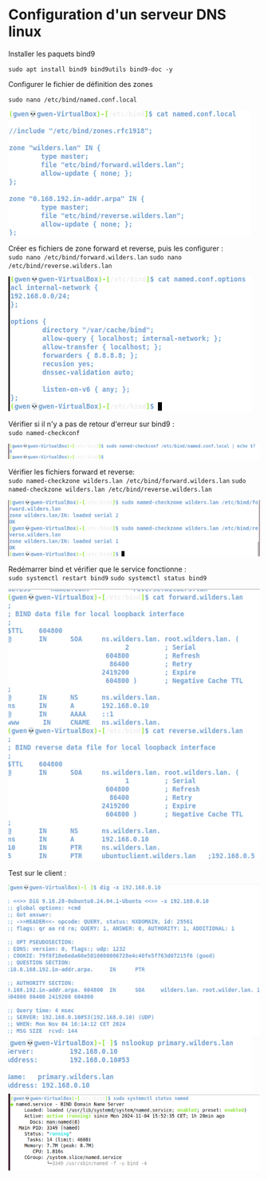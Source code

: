 # Configuration d'un serveur DNS linux 

Installer les paquets bind9
```
sudo apt install bind9 bind9utils bind9-doc -y
```  

Configurer le fichier de définition des zones
```
sudo nano /etc/bind/named.conf.local   
```    
![zone](./DNSCONF3.png)  

Créer es fichiers de zone forward et reverse, puis les configurer :   
`sudo nano /etc/bind/forward.wilders.lan`
`sudo nano /etc/bind/reverse.wilders.lan`  

![zones2](./DNSCONF2.png)


Vérifier si il n'y a pas de retour d'erreur sur bind9 :  
`sudo named-checkconf`  

![test](./DNSecho0.png)  

Vérifier les fichiers forward et reverse:  
`sudo named-checkzone wilders.lan /etc/bind/forward.wilders.lan`
`sudo named-checkzone wilders.lan /etc/bind/reverse.wilders.lan`  

![test](./DNScheckzone.png)  

Redémarrer bind et vérifier que le service fonctionne :  
`sudo systemctl restart bind9`
`sudo systemctl status bind9`  

![Status](./DNSCONF.png)    

Test sur le client :  

![Test1](./DNS3.png)  
![Test2](./DNS4.png)  
![Test3](./DNS6.png)  


